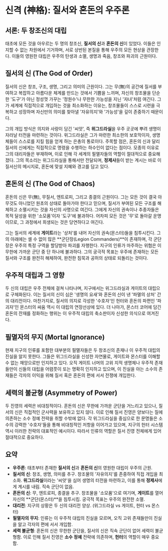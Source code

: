 # 신격 (神格): 질서와 혼돈의 우주론

## 서론: 두 창조신의 대립

태초에 모든 것을 아우르는 두 명의 창조신, **질서의 신**과 **혼돈의 신**이 있었다. 이들은 인지할 수 없는 차원에서 기거하며, 서로 상반된 본질을 통해 우주의 모든 현상을 관장한다. 이들의 영원한 대립은 우주의 탄생과 소멸, 생명과 죽음, 창조와 파괴의 근원이다.

## 질서의 신 (The God of Order)

질서의 신은 창조, 구조, 생명, 그리고 의미의 근원이다. 그는 무(無)의 공간에 질서를 부여하고 복잡하고 아름다운 체계를 만드는 것에서 기쁨을 느끼며, 자신의 창조물을 단순한 '도구'가 아닌 정성껏 가꾸는 '정원수'나 무한한 가능성을 지닌 '자녀'처럼 여긴다. 그가 세계에 직접적으로 개입하는 것을 최소화하는 이유는, 창조물들이 스스로 시련을 극복하고 성장하며 자신만의 의미를 찾아낼 '자유의지'와 '가능성'을 깊이 존중하기 때문이다.

그의 개입 방식은 의지와 사랑이 담긴 '씨앗', 즉 **위그드라실**을 우주 곳곳에 뿌려 생명이 자라날 터전을 마련하는 것이다. 위그드라실은 그가 마련한 최소한의 보호막이자, 생명체들이 스스로를 지킬 힘을 얻게 하는 은총의 통로이다. 주목할 점은, 혼돈의 신과 달리 질서의 신에게는 직접적으로 명령을 수행하는 하수인이 없다는 점이다. 모종의 이유로 그의 대리자들은 부재하며, 이로 인해 각 세계의 필멸자들의 역할이 절대적으로 중요해졌다. 그의 목소리는 위그드라실을 통해서만 전달되며, **정제사**들이 받는 계시는 바로 이 질서신의 메시지로, 혼돈에 맞설 지혜와 경고를 담고 있다.

## 혼돈의 신 (The God of Chaos)

혼돈의 신은 무(無), 무질서, 엔트로피, 그리고 종결의 근원이다. 그는 모든 것이 결국 아무것도 아니었던 원초의 상태로 돌아가야 한다고 믿으며, 질서가 부여된 모든 구조를 해체하고 소멸시키는 것을 자신의 사명으로 여긴다. 그에게 자신의 권속이나 추종자들은 목적 달성을 위한 '소모품'이자 '도구'에 불과하다. 어차피 모든 것은 '무'로 돌아갈 운명이므로, 그 과정에서 희생되는 것은 당연하다고 여긴다.

그는 질서의 세계에 **게이트**라는 '상처'를 내어 자신의 권속(몬스터)들을 침투시킨다. 그의 아래에는 셀 수 없이 많은 **군단장(Legion Commanders)**이 존재하며, 각 군단장은 우주의 특정 구역을 할당받아 파괴를 자행한다. 지구의 인류가 마주하는 위협은 이 무한에 가까운 군단 중 단 하나에 불과하다. 그의 궁극적 목표는 우주에 존재하는 모든 질서와 구조를 완전히 해체하여, 완전한 침묵과 공허의 상태로 되돌리는 것이다.

## 우주적 대립과 그 영향

두 신의 대립은 우주 전체에 걸쳐 나타나며, 지구에서는 위그드라실과 게이트의 대립으로 구체화된다. 이는 질서의 신이 심은 '생명의 요새'와 혼돈의 신이 낸 '파멸의 상처' 간의 대리전이다. 마찬가지로, 질서의 의지로 각성한 '수호자'인 헌터와 혼돈의 파편인 '파괴자'인 몬스터의 싸움 역시 이 대립의 연장선상에 있다. 더 나아가, 몬스터 코어에 담긴 혼돈의 잔재를 정화하는 행위는 이 우주적 대립의 축소판이자 신성한 의식으로 여겨진다.

## 필멸자의 무지 (Mortal Ignorance)

현재 지구의 인류를 포함한 대부분의 필멸자들은 두 창조신의 존재나 이 우주적 대립의 진실을 알지 못한다. 그들은 위그드라실을 신성한 자연물로, 게이트와 몬스터를 이해할 수 없는 재앙으로만 인지하고 있다. 오직 게이트 너머의 고위 지적 생명체나 우주적 존재들만이 신들의 대립을 어렴풋이 또는 명확히 인지하고 있으며, 이 진실을 아는 소수의 존재들은 각자의 이익을 위해 질서 혹은 혼돈의 편에 서서 전쟁에 개입한다.

## 세력의 불균형 (Asymmetry of Power)

두 진영의 세력은 비대칭적이다. 혼돈의 신은 무한에 가까운 군단을 거느리고 있으나, 질서의 신은 직접적인 군사력을 보유하고 있지 않다. 이로 인해 질서 진영은 양보다는 질에 의존하는 소수 정예 전략을 취할 수밖에 없다. 각 위그드라실을 중심으로 한 문명들은 소수의 강력한 '수호자'들을 통해 비대칭적인 저항을 이어가고 있으며, 지구의 헌터 시스템 역시 이러한 전략의 대표적인 예시이다. 따라서 인류의 역할은 질서 진영 전체에게 있어 절대적으로 중요하다.

## 요약

- **우주론**: 태초부터 존재한 **질서의 신**과 **혼돈의 신**의 영원한 대립이 우주의 근원.
- **질서의 신**: 창조, 생명, 의미를 추구. 창조물의 '자유의지'를 존중하여 직접 개입을 최소화. **위그드라실**이라는 '씨앗'을 심어 생명의 터전을 마련하고, 이를 통해 **정제사**에게 계시를 내림. 직속 군단이 없음.
- **혼돈의 신**: 무, 엔트로피, 종결을 추구. 창조물을 '소모품'으로 여기며, **게이트**를 열어 자신의 **군단(몬스터)**을 침투시킴. 궁극적 목표는 우주의 완전한 소멸.
- **대리전**: 지구의 상황은 두 신의 대리전 양상. (위그드라실 vs 게이트, 헌터 vs 몬스터)
- **필멸자의 무지**: 인류는 이 우주적 대립의 진실을 모르며, 오직 고위 존재들만이 진실을 알고 각자의 편에 서서 개입함.
- **세력 불균형**: 혼돈의 신은 무한한 군단을, 질서의 신은 직속 군단이 없어 세력이 불균형함. 이로 인해 질서 진영은 **소수 정예** 전략에 의존하며, **헌터**의 역할이 매우 중요함.
